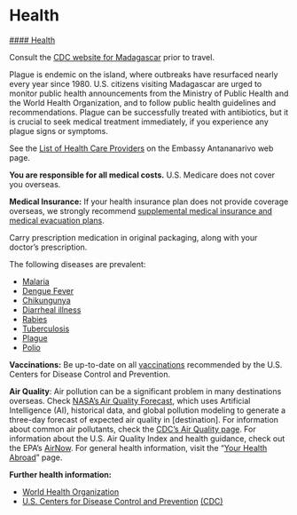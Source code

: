 # Health

[#### Health](javascript:void(0); "Health")

Consult the [CDC website for Madagascar](https://wwwnc.cdc.gov/travel/destinations/traveler/none/madagascar) prior to travel.

Plague is endemic on the island, where outbreaks have resurfaced nearly every year since 1980. U.S. citizens visiting Madagascar are urged to monitor public health announcements from the Ministry of Public Health and the World Health Organization, and to follow public health guidelines and recommendations. Plague can be successfully treated with antibiotics, but it is crucial to seek medical treatment immediately, if you experience any plague signs or symptoms.

See the [List of Health Care Providers](https://mg.usembassy.gov/local-medical-resources/) on the Embassy Antananarivo web page.

**You are responsible for all medical costs.** U.S. Medicare does not cover you overseas.

**Medical Insurance:** If your health insurance plan does not provide coverage overseas, we strongly recommend [supplemental medical insurance and medical evacuation plans](http://travel.state.gov/content/passports/en/go/health/insurance-providers.html).

Carry prescription medication in original packaging, along with your doctor’s prescription.

The following diseases are prevalent:

* [Malaria](http://wwwnc.cdc.gov/travel/yellowbook/2014/chapter-3-infectious-diseases-related-to-travel/malaria)
* [Dengue Fever](http://www.cdc.gov/Dengue/)
* [Chikungunya](http://www.cdc.gov/chikungunya/)
* [Diarrheal illness](http://wwwnc.cdc.gov/travel/page/travelers-diarrhea)
* [Rabies](http://wwwnc.cdc.gov/travel/yellowbook/2014/chapter-3-infectious-diseases-related-to-travel/rabies)
* [Tuberculosis](http://wwwnc.cdc.gov/travel/yellowbook/2014/chapter-3-infectious-diseases-related-to-travel/tuberculosis)
* [Plague](http://wwwnc.cdc.gov/travel/diseases/plague-bubonic-pneumonic-septicemic)
* [Polio](http://wwwnc.cdc.gov/travel/diseases/poliomyelitits)

**Vaccinations:** Be up-to-date on all [vaccinations](http://wwwnc.cdc.gov/travel/page/vaccinations.htm) recommended by the U.S. Centers for Disease Control and Prevention.

**Air Quality**: Air pollution can be a significant problem in many destinations overseas. Check [NASA’s Air Quality Forecast](https://aeronet.gsfc.nasa.gov/new_web/aqforecast), which uses Artificial Intelligence (AI), historical data, and global pollution modeling to generate a three-day forecast of expected air quality in [destination]. For information about common air pollutants, check the [CDC’s Air Quality page](https://www.cdc.gov/air-quality/pollutants/). For information about the U.S. Air Quality Index and health guidance, check out the EPA’s [AirNow](https://www.airnow.gov/aqi/aqi-basics/). For general health information, visit the “[Your Health Abroad](https://travel.state.gov/content/travel/en/international-travel/before-you-go/your-health-abroad.html)” page.

**Further health information:**

* [World Health Organization](https://www.who.int/countries)
* [U.S. Centers for Disease Control and Prevention](http://wwwnc.cdc.gov/travel/) [(CDC)](http://wwwnc.cdc.gov/travel/)